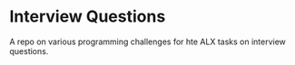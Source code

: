 # Interview Questions

A repo on various programming challenges for hte ALX tasks on interview questions.
